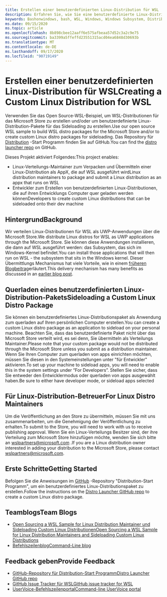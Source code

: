 ```yaml
---
title: Erstellen einer benutzerdefinierten Linux-Distribution für WSL
description: Erfahren Sie, wie Sie eine benutzerdefinierte Linux-Distribution für das Windows-Subsystem für Linux erstellen.
keywords: Bashonwindows, bash, WSL, Windows, Windows Subsystem, Distribution, Custom
ms.date: 09/15/2020
ms.topic: article
ms.openlocfilehash: 8b898cbee12aaff6e575afbeaa57d52c3a2c9e75
ms.sourcegitcommit: ba3399a5ffeffd23551315acd04ea6848d30693b
ms.translationtype: MT
ms.contentlocale: de-DE
ms.lasthandoff: 09/17/2020
ms.locfileid: "90719149"
---
```

# <a name="creating-a-custom-linux-distribution-for-wsl"></a><span data-ttu-id="03af1-104">Erstellen einer benutzerdefinierten Linux-Distribution für WSL</span><span class="sxs-lookup"><span data-stu-id="03af1-104">Creating a Custom Linux Distribution for WSL</span></span>

<span data-ttu-id="03af1-105">Verwenden Sie das Open Source-WSL-Beispiel, um WSL-Distributionen für das Microsoft Store zu erstellen und/oder um benutzerdefinierte Linux-Distribution-Pakete für das Sideloading zu erstellen.</span><span class="sxs-lookup"><span data-stu-id="03af1-105">Use our open source WSL sample to build WSL distro packages for the Microsoft Store and/or to create custom Linux distro packages for sideloading.</span></span> <span data-ttu-id="03af1-106">Das Repository für [Distribution](https://github.com/Microsoft/WSL-DistroLauncher) -Start Programm finden Sie auf GitHub.</span><span class="sxs-lookup"><span data-stu-id="03af1-106">You can find the [distro launcher repo](https://github.com/Microsoft/WSL-DistroLauncher) on GitHub.</span></span>

<span data-ttu-id="03af1-107">Dieses Projekt aktiviert Folgendes:</span><span class="sxs-lookup"><span data-stu-id="03af1-107">This project enables:</span></span>

- <span data-ttu-id="03af1-108">Linux-Verteilungs-Maintainer zum Verpacken und Übermitteln einer Linux-Distribution als AppX, die auf WSL ausgeführt wird</span><span class="sxs-lookup"><span data-stu-id="03af1-108">Linux distribution maintainers to package and submit a Linux distribution as an appx that runs on WSL</span></span>
- <span data-ttu-id="03af1-109">Entwickler zum Erstellen von benutzerdefinierten Linux-Distributionen, die auf ihren Entwicklungs Computer quer geladen werden können</span><span class="sxs-lookup"><span data-stu-id="03af1-109">Developers to create custom Linux distributions that can be sideloaded onto their dev machine</span></span>

## <a name="background"></a><span data-ttu-id="03af1-110">Hintergrund</span><span class="sxs-lookup"><span data-stu-id="03af1-110">Background</span></span>

<span data-ttu-id="03af1-111">Wir verteilen Linux-Distributionen für WSL als UWP-Anwendungen über die Microsoft Store.</span><span class="sxs-lookup"><span data-stu-id="03af1-111">We distribute Linux distros for WSL as UWP applications through the Microsoft Store.</span></span> <span data-ttu-id="03af1-112">Sie können diese Anwendungen installieren, die dann auf WSL ausgeführt werden: das Subsystem, das sich im Windows-Kernel befindet.</span><span class="sxs-lookup"><span data-stu-id="03af1-112">You can install those applications that will then run on WSL - the subsystem that sits in the Windows kernel.</span></span> <span data-ttu-id="03af1-113">Dieser Übermittlungs Mechanismus hat viele Vorteile, wie in einem [früheren Blogbeitrag](https://blogs.msdn.microsoft.com/commandline/2017/07/10/ubuntu-now-available-from-the-windows-store/)erläutert.</span><span class="sxs-lookup"><span data-stu-id="03af1-113">This delivery mechanism has many benefits as discussed in an [earlier blog post](https://blogs.msdn.microsoft.com/commandline/2017/07/10/ubuntu-now-available-from-the-windows-store/).</span></span>

## <a name="sideloading-a-custom-linux-distro-package"></a><span data-ttu-id="03af1-114">Querladen eines benutzerdefinierten Linux-Distribution-Pakets</span><span class="sxs-lookup"><span data-stu-id="03af1-114">Sideloading a Custom Linux Distro Package</span></span>

<span data-ttu-id="03af1-115">Sie können ein benutzerdefiniertes Linux-Distributionspaket als Anwendung zum querladen auf Ihren persönlichen Computer erstellen.</span><span class="sxs-lookup"><span data-stu-id="03af1-115">You can create a custom Linux distro package as an application to sideload on your personal machine.</span></span> <span data-ttu-id="03af1-116">Beachten Sie, dass das benutzerdefinierte Paket nicht über das Microsoft Store verteilt wird, es sei denn, Sie übermitteln als Verteilungs Maintainer.</span><span class="sxs-lookup"><span data-stu-id="03af1-116">Please note that your custom package would not be distributed through the Microsoft Store unless you submit as a distribution maintainer.</span></span>
<span data-ttu-id="03af1-117">Wenn Sie Ihren Computer zum querladen von apps einrichten möchten, müssen Sie diesen in den Systemeinstellungen unter "für Entwickler" aktivieren.</span><span class="sxs-lookup"><span data-stu-id="03af1-117">To set up your machine to sideload apps, you will need to enable this in the system settings under “For Developers”.</span></span>  <span data-ttu-id="03af1-118">Stellen Sie sicher, dass Sie entweder den Entwicklermodus oder querladen von apps ausgewählt haben.</span><span class="sxs-lookup"><span data-stu-id="03af1-118">Be sure to either have developer mode, or sideload apps selected</span></span>

## <a name="for-linux-distro-maintainers"></a><span data-ttu-id="03af1-119">Für Linux-Distribution-Betreuer</span><span class="sxs-lookup"><span data-stu-id="03af1-119">For Linux Distro Maintainers</span></span>

<span data-ttu-id="03af1-120">Um die Veröffentlichung an den Store zu übermitteln, müssen Sie mit uns zusammenarbeiten, um die Genehmigung der Veröffentlichung zu erhalten.</span><span class="sxs-lookup"><span data-stu-id="03af1-120">To submit to the Store, you will need to work with us to receive publishing approval.</span></span> <span data-ttu-id="03af1-121">Wenn Sie ein Linux-Verteilungs Besitzer sind, der ihre Verteilung zum Microsoft Store hinzufügen möchte, wenden Sie sich bitte an wslpartners@microsoft.com .</span><span class="sxs-lookup"><span data-stu-id="03af1-121">If you are a Linux distribution owner interested in adding your distribution to the Microsoft Store, please contact wslpartners@microsoft.com.</span></span>

## <a name="getting-started"></a><span data-ttu-id="03af1-122">Erste Schritte</span><span class="sxs-lookup"><span data-stu-id="03af1-122">Getting Started</span></span>

<span data-ttu-id="03af1-123">Befolgen Sie die Anweisungen im [GitHub](https://github.com/Microsoft/WSL-DistroLauncher) -Repository "Distribution-Start Programm", um ein benutzerdefiniertes Linux-Distributionspaket zu erstellen.</span><span class="sxs-lookup"><span data-stu-id="03af1-123">Follow the instructions on the [Distro Launcher GitHub repo](https://github.com/Microsoft/WSL-DistroLauncher) to create a custom Linux distro package.</span></span>

## <a name="team-blogs"></a><span data-ttu-id="03af1-124">Teamblogs</span><span class="sxs-lookup"><span data-stu-id="03af1-124">Team Blogs</span></span>

-  [<span data-ttu-id="03af1-125">Open Sourcing a WSL Sample for Linux Distribution Maintainer und Sideloading Custom Linux Distributionen</span><span class="sxs-lookup"><span data-stu-id="03af1-125">Open Sourcing a WSL Sample for Linux Distribution Maintainers and Sideloading Custom Linux Distributions</span></span>](https://blogs.msdn.microsoft.com/commandline/2018/03/26/wsl-distro-launcher/)
- [<span data-ttu-id="03af1-126">Befehlszeilenblog</span><span class="sxs-lookup"><span data-stu-id="03af1-126">Command-Line blog</span></span>](https://blogs.msdn.microsoft.com/commandline/)

## <a name="provide-feedback"></a><span data-ttu-id="03af1-127">Feedback geben</span><span class="sxs-lookup"><span data-stu-id="03af1-127">Provide Feedback</span></span>

- [<span data-ttu-id="03af1-128">GitHub-Repository für Distribution-Start Programm</span><span class="sxs-lookup"><span data-stu-id="03af1-128">Distro Launcher GitHub repo</span></span>](https://github.com/Microsoft/WSL-DistroLauncher)
- [<span data-ttu-id="03af1-129">GitHub Issue Tracker für WSL</span><span class="sxs-lookup"><span data-stu-id="03af1-129">GitHub issue tracker for WSL</span></span>](https://github.com/Microsoft/BashOnWindows/issues)
- [<span data-ttu-id="03af1-130">UserVoice-Befehlszeilenportal</span><span class="sxs-lookup"><span data-stu-id="03af1-130">Command-line UserVoice portal</span></span>](https://wpdev.uservoice.com/forums/266908-command-prompt-console-bash-on-ubuntu-on-windo/category/161892-bash)
